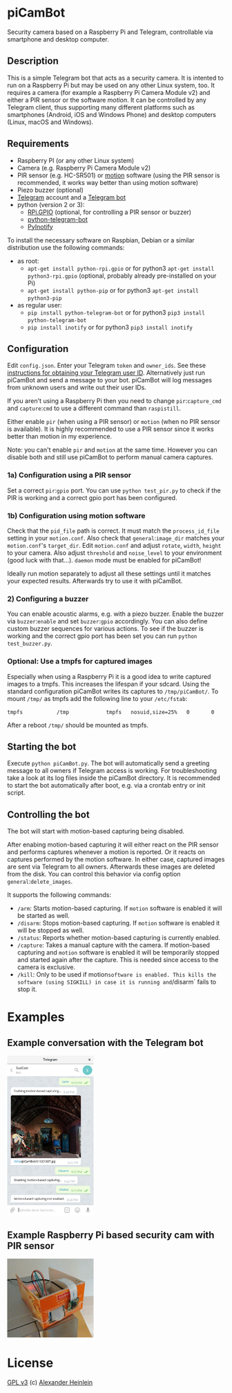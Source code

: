 # piCamBot
Security camera based on a Raspberry Pi and Telegram, controllable via smartphone and desktop computer.

## Description
This is a simple Telegram bot that acts as a security camera. It is intented to run on a Raspberry Pi but may be used on any other Linux system, too. It requires a camera (for example a Raspberry Pi Camera Module v2) and either a PIR sensor or the software *motion*. It can be controlled by any Telegram client, thus supporting many different platforms such as smartphones (Android, iOS and Windows Phone) and desktop computers (Linux, macOS and Windows).

## Requirements
- Raspberry PI (or any other Linux system)
- Camera (e.g. Raspberry Pi Camera Module v2)
- PIR sensor (e.g. HC-SR501) or [motion](http://lavrsen.dk/foswiki/bin/view/Motion/WebHome) software (using the PIR sensor is recommended, it works way better than using motion software)
- Piezo buzzer (optional)
- [Telegram](https://telegram.org/) account and a [Telegram bot](https://core.telegram.org/bots)
- python (version 2 or 3):
  - [RPi.GPIO](https://sourceforge.net/projects/raspberry-gpio-python/) (optional, for controlling a PIR sensor or buzzer)
  - [python-telegram-bot](https://github.com/python-telegram-bot/python-telegram-bot)
  - [PyInotify](https://github.com/dsoprea/PyInotify)

To install the necessary software on Raspbian, Debian or a similar distribution use the following commands:
- as root:
  - `apt-get install python-rpi.gpio` or for python3 `apt-get install python3-rpi.gpio` (optional, probably already pre-installed on your Pi)
  - `apt-get install python-pip` or for python3 `apt-get install python3-pip`
- as regular user:
  - `pip install python-telegram-bot` or for python3 `pip3 install python-telegram-bot`
  - `pip install inotify` or for python3 `pip3 install inotify`
  
## Configuration
Edit `config.json`. Enter your Telegram `token` and `owner_ids`. See these [instructions for obtaining your Telegram user ID](https://stackoverflow.com/questions/31078710/how-to-obtain-telegram-chat-id-for-a-specific-user). Alternatively just run piCamBot and send a message to your bot. piCamBot will log messages from unknown users and write out their user IDs.

If you aren't using a Raspberry Pi then you need to change `pir`:`capture_cmd` and `capture`:`cmd` to use a different command than `raspistill`.

Either enable `pir` (when using a PIR sensor) or `motion` (when no PIR sensor is available). It is highly recommended to use a PIR sensor since it works better than motion in my experience.

Note: you can't enable `pir` and `motion` at the same time. However you can disable both and still use piCamBot to perform manual camera captures.

### 1a) Configuration using a PIR sensor
Set a correct `pir`:`gpio` port. You can use `python test_pir.py` to check if the PIR is working and a correct gpio port has been configured.

### 1b) Configuration using motion software
Check that the `pid_file` path is correct. It must match the `process_id_file` setting in your `motion.conf`. Also check that `general`:`image_dir` matches your `motion.conf`'s `target_dir`. Edit `motion.conf` and adjust `rotate`, `width`, `height` to your camera. Also adjust `threshold` and `noise_level` to your environment (good luck with that...). `daemon` mode must be enabled for piCamBot!

Ideally run motion separately to adjust all these settings until it matches your expected results. Afterwards try to use it with piCamBot.

### 2) Configuring a buzzer

You can enable acoustic alarms, e.g. with a piezo buzzer. Enable the buzzer via `buzzer`:`enable` and set `buzzer`:`gpio` accordingly. You can also define custom buzzer sequences for various actions. To see if the buzzer is working and the correct gpio port has been set you can run `python test_buzzer.py`.

### Optional: Use a tmpfs for captured images
Especially when using a Raspberry Pi it is a good idea to write captured images to a tmpfs. This increases the lifespan if your sdcard. Using the standard configuration piCamBot writes its captures to `/tmp/piCamBot/`. To mount `/tmp/` as tmpfs add the following line to your `/etc/fstab`:
```
tmpfs           /tmp            tmpfs   nosuid,size=25%   0       0
```
After a reboot `/tmp/` should be mounted as tmpfs.

## Starting the bot
Execute `python piCamBot.py`. The bot will automatically send a greeting message to all owners if Telegram access is working. For troubleshooting take a look at its log files inside the piCamBot directory. It is recommended to start the bot automatically after boot, e.g. via a crontab entry or init script.

## Controlling the bot
The bot will start with motion-based capturing being disabled.

After enabing motion-based capturing it will either react on the PIR sensor and performs captures whenever a motion is reported. Or it reacts on captures performed by the motion software. In either case, captured images are sent via Telegram to all owners. Afterwards these images are deleted from the disk. You can control this behavior via config option `general`:`delete_images`.

It supports the following commands:
- `/arm`: Starts motion-based capturing. If `motion` software is enabled it will be started as well.
- `/disarm`: Stops motion-based capturing. If `motion` software is enabled it will be stopped as well.
- `/status`: Reports whether motion-based capturing is currently enabled.
- `/capture`: Takes a manual capture with the camera. If motion-based capturing and `motion` software is enabled it will be temporarily stopped and started again after the capture. This is needed since access to the camera is exclusive.
- `/kill`: Only to be used if motion` software is enabled. This kills the software (using SIGKILL) in case it is running and `/disarm` fails to stop it.

# Examples

## Example conversation with the Telegram bot
<img src="images/conversation.jpg" width="200">

## Example Raspberry Pi based security cam with PIR sensor
<img src="images/cam.jpg" width="200">

# License
[GPL v3](http://www.gnu.org/licenses/gpl.html)
(c) [Alexander Heinlein](http://choerbaert.org)
